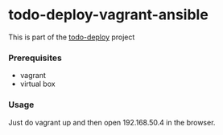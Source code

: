 # todo-deploy-vagrant-ansible

This is part of the [todo-deploy](https://tododeploy.com) project

### Prerequisites

- vagrant
- virtual box

### Usage

Just do vagrant up and then open 192.168.50.4 in the browser.
